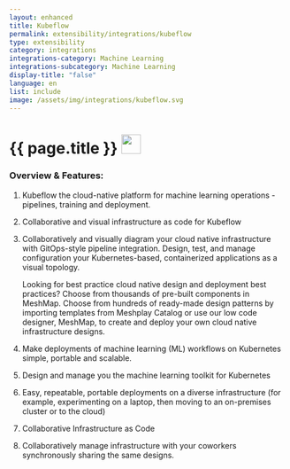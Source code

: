 ```yaml
---
layout: enhanced
title: Kubeflow
permalink: extensibility/integrations/kubeflow
type: extensibility
category: integrations
integrations-category: Machine Learning
integrations-subcategory: Machine Learning
display-title: "false"
language: en
list: include
image: /assets/img/integrations/kubeflow.svg
---
```


<h1>{{ page.title }} <img src="{{ page.image }}" style="width: 35px; height: 35px;" /></h1>


<!-- This needs replaced with the Category property, not the sub-category.
 #### About: Kubeflow the cloud-native platform for machine learning operations - pipelines, training and deployment. -->

### Overview & Features:

1. Kubeflow the cloud-native platform for machine learning operations - pipelines, training and deployment.

2. Collaborative and visual infrastructure as code for Kubeflow

4. 
    Collaboratively and visually diagram your cloud native infrastructure with GitOps-style pipeline integration. Design, test, and manage configuration your Kubernetes-based, containerized applications as a visual topology.



    Looking for best practice cloud native design and deployment best practices? Choose from thousands of pre-built components in MeshMap. Choose from hundreds of ready-made design patterns by importing templates from Meshplay Catalog or use our low code designer, MeshMap, to create and deploy your own cloud native infrastructure designs.



5. Make deployments of machine learning (ML) workflows on Kubernetes simple, portable and scalable. 

6. Design and manage you the machine learning toolkit for Kubernetes

7. Easy, repeatable, portable deployments on a diverse infrastructure (for example, experimenting on a laptop, then moving to an on-premises cluster or to the cloud)

8. Collaborative Infrastructure as Code

9. Collaboratively manage infrastructure with your coworkers synchronously sharing the same designs.

